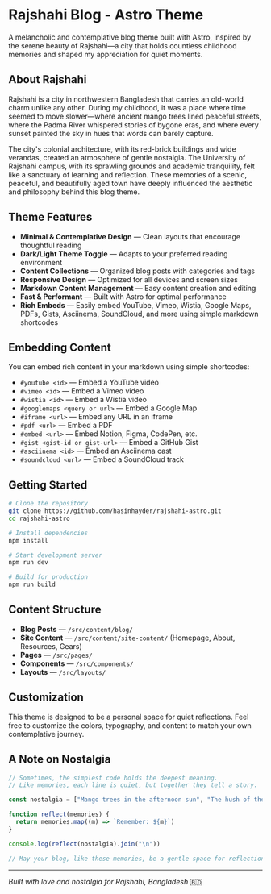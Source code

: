 # Rajshahi Blog - Astro Theme

A melancholic and contemplative blog theme built with Astro, inspired by the serene beauty of Rajshahi—a city that holds countless childhood memories and shaped my appreciation for quiet moments.

## About Rajshahi

Rajshahi is a city in northwestern Bangladesh that carries an old-world charm unlike any other. During my childhood, it was a place where time seemed to move slower—where ancient mango trees lined peaceful streets, where the Padma River whispered stories of bygone eras, and where every sunset painted the sky in hues that words can barely capture.

The city's colonial architecture, with its red-brick buildings and wide verandas, created an atmosphere of gentle nostalgia. The University of Rajshahi campus, with its sprawling grounds and academic tranquility, felt like a sanctuary of learning and reflection. These memories of a scenic, peaceful, and beautifully aged town have deeply influenced the aesthetic and philosophy behind this blog theme.

## Theme Features

- **Minimal & Contemplative Design** — Clean layouts that encourage thoughtful reading
- **Dark/Light Theme Toggle** — Adapts to your preferred reading environment
- **Content Collections** — Organized blog posts with categories and tags
- **Responsive Design** — Optimized for all devices and screen sizes
- **Markdown Content Management** — Easy content creation and editing
- **Fast & Performant** — Built with Astro for optimal performance
- **Rich Embeds** — Easily embed YouTube, Vimeo, Wistia, Google Maps, PDFs, Gists, Asciinema, SoundCloud, and more using simple markdown shortcodes

## Embedding Content

You can embed rich content in your markdown using simple shortcodes:

- `#youtube <id>` — Embed a YouTube video
- `#vimeo <id>` — Embed a Vimeo video
- `#wistia <id>` — Embed a Wistia video
- `#googlemaps <query or url>` — Embed a Google Map
- `#iframe <url>` — Embed any URL in an iframe
- `#pdf <url>` — Embed a PDF
- `#embed <url>` — Embed Notion, Figma, CodePen, etc.
- `#gist <gist-id or gist-url>` — Embed a GitHub Gist
- `#asciinema <id>` — Embed an Asciinema cast
- `#soundcloud <url>` — Embed a SoundCloud track

## Getting Started

```bash
# Clone the repository
git clone https://github.com/hasinhayder/rajshahi-astro.git
cd rajshahi-astro

# Install dependencies
npm install

# Start development server
npm run dev

# Build for production
npm run build
```

## Content Structure

- **Blog Posts** — `/src/content/blog/`
- **Site Content** — `/src/content/site-content/` (Homepage, About, Resources, Gears)
- **Pages** — `/src/pages/`
- **Components** — `/src/components/`
- **Layouts** — `/src/layouts/`

## Customization

This theme is designed to be a personal space for quiet reflections. Feel free to customize the colors, typography, and content to match your own contemplative journey.

## A Note on Nostalgia

```js
// Sometimes, the simplest code holds the deepest meaning.
// Like memories, each line is quiet, but together they tell a story.

const nostalgia = ["Mango trees in the afternoon sun", "The hush of the Padma River at dusk", "Red-brick walls echoing with laughter", "Pages filled with handwritten dreams"]

function reflect(memories) {
  return memories.map((m) => `Remember: ${m}`)
}

console.log(reflect(nostalgia).join("\n"))

// May your blog, like these memories, be a gentle space for reflection.
```

---

*Built with love and nostalgia for Rajshahi, Bangladesh* 🇧🇩